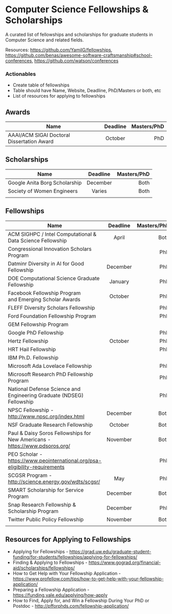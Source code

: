 # Computer Science Fellowships & Scholarships
A curated list of fellowships and scholarships for graduate students in Computer Science and related fields.

Resources: https://github.com/YamilG/fellowships, https://github.com/benas/awesome-software-craftsmanship#school-conferences, https://github.com/watson/conferences

### Actionables
* Create table of fellowships
* Table should have Name, Website, Deadline, PhD/Masters or both, etc
* List of resources for applying to fellowships


## Awards
| Name          | Deadline      | Masters/PhD  |
| ------------- |:-------------:| ------------:|
| AAAI/ACM SIGAI Doctoral Dissertation Award  | October | PhD |


## Scholarships
| Name          | Deadline      | Masters/PhD  |
| ------------- |:-------------:| ------------:|
| Google Anita Borg Scholarship | December | Both |
|  Society of Women Engineers | Varies | Both|
|               |               |              |


## Fellowships 
| Name          | Deadline      | Masters/PhD  |
| ------------- |:-------------:| ------------:|
| ACM SIGHPC / Intel Computational & Data Science Fellowship | April | Both|
| Congressional Innovation Scholars Program |               | PhD |
| Datminr Diversity in AI for Good Fellowship | December | PhD |
| DOE Computational Science Graduate Fellowship | January | PhD |
| Facebook Fellowship Program and Emerging Scholar Awards | October | PhD |
| FLEFF Diversity Scholars Fellowship     |               | PhD |
| Ford Foundation Fellowship Program |               | PhD |
| GEM Fellowship Program |               |              |
| Google PhD Fellowship |               | PhD |
| Hertz Fellowship | October | PhD |
| HRT Hail Fellowship |               | PhD |
| IBM Ph.D. Fellowship |               |              |
| Microsoft Ada Lovelace Fellowship |               | PhD |
| Microsoft Research PhD Fellowship Program |              | PhD |
| National Defense Science and Engineering Graduate (NDSEG) Fellowship |               | PhD |
| NPSC Fellowship - http://www.npsc.org/index.html| December | Both |
| NSF Graduate Research Fellowship | October | Both |
| Paul & Daisy Soros Fellowships for New Americans - https://www.pdsoros.org/| November | Both |
| PEO Scholar -  https://www.peointernational.org/psa-eligibility-requirements |               | PhD |
| SCGSR Program - http://science.energy.gov/wdts/scgsr/ | May | PhD |
| SMART Scholarship for Service Program | December | Both |
| Snap Research Fellowship & Scholarship Program | December | PhD |
| Twitter Public Policy Fellowship | November | Both |
|               |               |              |

## Resources for Applying to Fellowships
* Applying for Fellowships - https://grad.uw.edu/graduate-student-funding/for-students/fellowships/applying-for-fellowships/
* Finding & Applying to Fellowships - https://www.gograd.org/financial-aid/scholarships/fellowships/
* How to Get Help with Your Fellowship Application - https://www.profellow.com/tips/how-to-get-help-with-your-fellowship-application/
* Preparing a Fellowship Application - https://funding.yale.edu/applying/how-apply
* How to Find, Apply for, and Win a Fellowship During Your PhD or Postdoc - http://pfforphds.com/fellowship-application/
